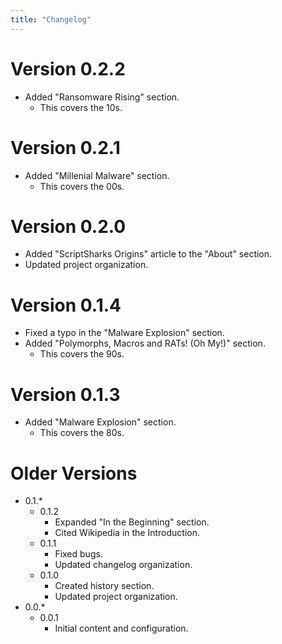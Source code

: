 ```yaml
---
title: "Changelog"
---
```


# Version 0.2.2
* Added "Ransomware Rising" section.
    * This covers the 10s.

# Version 0.2.1
* Added "Millenial Malware" section.
    * This covers the 00s.

# Version 0.2.0
* Added "ScriptSharks Origins" article to the "About" section.
* Updated project organization.

# Version 0.1.4
* Fixed a typo in the "Malware Explosion" section.
* Added "Polymorphs, Macros and RATs! (Oh My!)" section.
    * This covers the 90s.

# Version 0.1.3
* Added "Malware Explosion" section.
    * This covers the 80s.

# Older Versions

* 0.1.*
    * 0.1.2
        * Expanded "In the Beginning" section.
        * Cited Wikipedia in the Introduction.
    * 0.1.1
        * Fixed bugs.
        * Updated changelog organization.
    * 0.1.0
        * Created history section.
        * Updated project organization.
* 0.0.*
    * 0.0.1
        * Initial content and configuration.